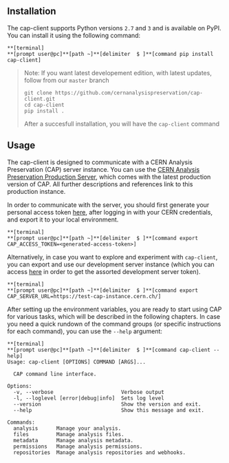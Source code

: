 ## Installation

The cap-client supports Python versions `2.7` and `3` and is available on PyPI. You can install it using the following command:

```
**[terminal]
**[prompt user@pc]**[path ~]**[delimiter  $ ]**[command pip install cap-client]
```

> Note: If you want latest developement edition, with latest updates, follow from our `master` branch
> ```
> git clone https://github.com/cernanalysispreservation/cap-client.git
> cd cap-client
> pip install .
> ```
> After a succesfull installation, you will have the `cap-client` command


## Usage

The cap-client is designed to communicate with a CERN Analysis Preservation (CAP) server instance. You can use the [CERN Analysis Preservation Production Server](https://analysispreservation.cern.ch/), which comes with the latest production version of CAP. All further descriptions and references link to this production instance.

In order to communicate with the server, you should first generate your personal access token [here]({{book.CAP_BASE_URL}}/settings), after logging in with your CERN credentials, and export it to your local environment.

```
**[terminal]
**[prompt user@pc]**[path ~]**[delimiter  $ ]**[command export CAP_ACCESS_TOKEN=<generated-access-token>]
```

Alternatively, in case you want to explore and experiment with `cap-client`, you can export and use our development server instance (which you can access [here]({{book.CAP_BASE_URL}}/settings) in order to get the assorted development server token).

```
**[terminal]
**[prompt user@pc]**[path ~]**[delimiter  $ ]**[command export CAP_SERVER_URL=https://test-cap-instance.cern.ch/]
```

After setting up the environment variables, you are ready to start using CAP for various tasks, which will be described in the following chapters. In case you need a quick rundown of the command groups (or specific instructions for each command), you can use the `--help` argument:

```
**[terminal]
**[prompt user@pc]**[path ~]**[delimiter  $ ]**[command cap-client --help]
Usage: cap-client [OPTIONS] COMMAND [ARGS]...

  CAP command line interface.

Options:
  -v, --verbose                      Verbose output
  -l, --loglevel [error|debug|info]  Sets log level
  --version                          Show the version and exit.
  --help                             Show this message and exit.

Commands:
  analysis      Manage your analysis.
  files         Manage analysis files.
  metadata      Manage analysis metadata.
  permissions   Manage analysis permissions.
  repositories  Manage analysis repositories and webhooks.
```
